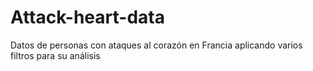 # Attack-heart-data
Datos de personas con ataques al corazón en Francia aplicando varios filtros para su análisis

